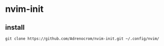 nvim-init
=========

install
-------

    git clone https://github.com/Adrenocrom/nvim-init.git ~/.config/nvim/
